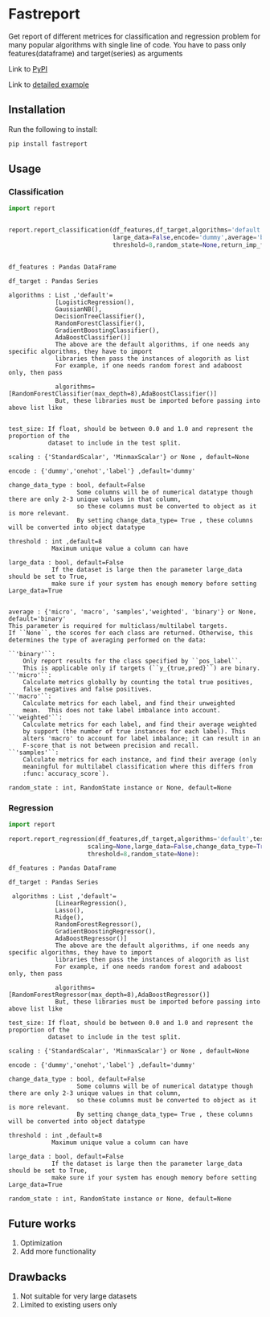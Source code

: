 # Fastreport

Get report of different metrices  for classification and regression problem for many popular algorithms with single line of code. You have to pass only features(dataframe) and target(series) as arguments


Link to [PyPI](https://pypi.org/project/easyreport/)

Link to [detailed example](https://github.com/kishore-s-gowda/fastreport)


## Installation

Run the following to install:

```python
pip install fastreport
```

## Usage


### Classification

```python
import report


report.report_classification(df_features,df_target,algorithms='default',test_size=0.3,scaling=None,
                             large_data=False,encode='dummy',average='binary',change_data_type = False,
                             threshold=8,random_state=None,return_imp_feat=True):
   

```
    df_features : Pandas DataFrame
    
    df_target : Pandas Series
    
    algorithms : List ,'default'=
                 [LogisticRegression(),
                 GaussianNB(),
                 DecisionTreeClassifier(),
                 RandomForestClassifier(),
                 GradientBoostingClassifier(),
                 AdaBoostClassifier()]
                 The above are the default algorithms, if one needs any specific algorithms, they have to import
                 libraries then pass the instances of alogorith as list
                 For example, if one needs random forest and adaboost only, then pass 
                 
                 algorithms=[RandomForestClassifier(max_depth=8),AdaBoostClassifier()]
                 But, these libraries must be imported before passing into above list like
                 
    
    test_size: If float, should be between 0.0 and 1.0 and represent the proportion of the 
               dataset to include in the test split.
    
    scaling : {'StandardScalar', 'MinmaxScalar'} or None , default=None
    
    encode : {'dummy','onehot','label'} ,default='dummy'
    
    change_data_type : bool, default=False
                       Some columns will be of numerical datatype though there are only 2-3 unique values in that column,
                       so these columns must be converted to object as it is more relevant.
                       By setting change_data_type= True , these columns will be converted into object datatype
    
    threshold : int ,default=8
                Maximum unique value a column can have
    
    large_data : bool, default=False
                If the dataset is large then the parameter large_data should be set to True, 
                make sure if your system has enough memory before setting Large_data=True
    
                
    average : {'micro', 'macro', 'samples','weighted', 'binary'} or None, default='binary'
    This parameter is required for multiclass/multilabel targets.
    If ``None``, the scores for each class are returned. Otherwise, this
    determines the type of averaging performed on the data:

    ``'binary'``:
        Only report results for the class specified by ``pos_label``.
        This is applicable only if targets (``y_{true,pred}``) are binary.
    ``'micro'``:
        Calculate metrics globally by counting the total true positives,
        false negatives and false positives.
    ``'macro'``:
        Calculate metrics for each label, and find their unweighted
        mean.  This does not take label imbalance into account.
    ``'weighted'``:
        Calculate metrics for each label, and find their average weighted
        by support (the number of true instances for each label). This
        alters 'macro' to account for label imbalance; it can result in an
        F-score that is not between precision and recall.
    ``'samples'``:
        Calculate metrics for each instance, and find their average (only
        meaningful for multilabel classification where this differs from
        :func:`accuracy_score`).
        
    random_state : int, RandomState instance or None, default=None


### Regression

```python
import report

report.report_regression(df_features,df_target,algorithms='default',test_size=0.3,
                      scaling=None,large_data=False,change_data_type=True,encode='dummy',
                      threshold=8,random_state=None):

```
    df_features : Pandas DataFrame
    
    df_target : Pandas Series
    
     algorithms : List ,'default'=
                 [LinearRegression(),
                 Lasso(),
                 Ridge(),
                 RandomForestRegressor(),
                 GradientBoostingRegressor(),
                 AdaBoostRegressor()]
                 The above are the default algorithms, if one needs any specific algorithms, they have to import
                 libraries then pass the instances of alogorith as list
                 For example, if one needs random forest and adaboost only, then pass 
                 
                 algorithms=[RandomForestRegressor(max_depth=8),AdaBoostRegressor()]
                 But, these libraries must be imported before passing into above list like
                 
    test_size: If float, should be between 0.0 and 1.0 and represent the proportion of the 
               dataset to include in the test split.
    
    scaling : {'StandardScalar', 'MinmaxScalar'} or None , default=None
    
    encode : {'dummy','onehot','label'} ,default='dummy'
    
    change_data_type : bool, default=False
                       Some columns will be of numerical datatype though there are only 2-3 unique values in that column,
                       so these columns must be converted to object as it is more relevant.
                       By setting change_data_type= True , these columns will be converted into object datatype
    
    threshold : int ,default=8
                Maximum unique value a column can have
                
    large_data : bool, default=False
                If the dataset is large then the parameter large_data should be set to True, 
                make sure if your system has enough memory before setting Large_data=True
                
    random_state : int, RandomState instance or None, default=None


## Future works
1. Optimization
2. Add more functionality

## Drawbacks
1. Not suitable for very large datasets
2. Limited to existing users only
